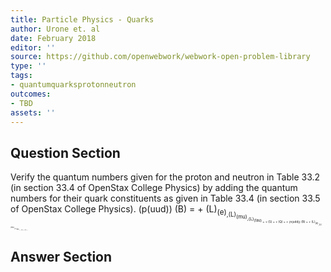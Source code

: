 ```yaml
---
title: Particle Physics - Quarks
author: Urone et. al
date: February 2018
editor: ''
source: https://github.com/openwebwork/webwork-open-problem-library
type: ''
tags:
- quantumquarksprotonneutron
outcomes:
- TBD
assets: ''
---
```


## Question Section 

Verify the quantum numbers given for the proton and neutron in Table 33.2 (in section 33.4 of OpenStax College Physics) by adding the quantum numbers for their quark constituents as given in Table 33.4 (in section 33.5 of OpenStax College Physics).
(p(uud))
(B) = +
(L)<sub>(e)<sub>,(L)<sub>(mu)<sub>,(L)<sub>(tau)<sub> = +
(S) = +
(Q) = +
(n(udd))
(B) = +
(L)<sub>(e)<sub>,(L)<sub>(mu)<sub>,(L)<sub>(tau)<sub> = +
(S) = +
(Q) = +



## Answer Section


